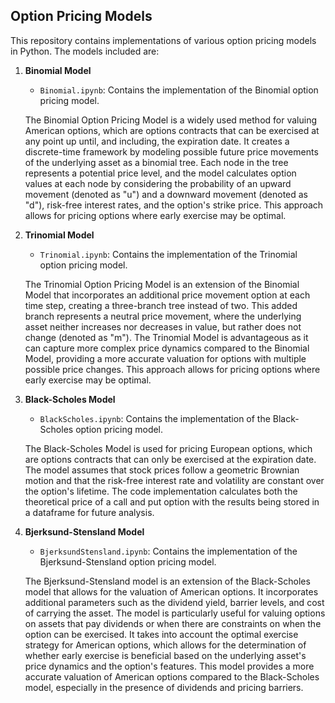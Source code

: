 ## Option Pricing Models
This repository contains implementations of various option pricing models in Python. The models included are:

1. **Binomial Model**
   - `Binomial.ipynb`: Contains the implementation of the Binomial option pricing model.

   The Binomial Option Pricing Model is a widely used method for valuing American options, which are options contracts that can be exercised at any point up until, and including, the expiration date. It creates a discrete-time framework by modeling possible future price movements of the underlying asset as a binomial tree. Each node in the tree represents a potential price level, and the model calculates option values at each node by considering the probability of an upward movement (denoted as "u") and a downward movement (denoted as "d"), risk-free interest rates, and the option's strike price. This approach allows for pricing options where early exercise may be optimal.

2. **Trinomial Model**
   - `Trinomial.ipynb`: Contains the implementation of the Trinomial option pricing model.

   The Trinomial Option Pricing Model is an extension of the Binomial Model that incorporates an additional price movement option at each time step, creating a three-branch tree instead of two. This added branch represents a neutral price movement, where the underlying asset neither increases nor decreases in value, but rather does not change (denoted as "m"). The Trinomial Model is advantageous as it can capture more complex price dynamics compared to the Binomial Model, providing a more accurate valuation for options with multiple possible price changes. This approach allows for pricing options where early exercise may be optimal.

3. **Black-Scholes Model**
   - `BlackScholes.ipynb`: Contains the implementation of the Black-Scholes option pricing model.

   The Black-Scholes Model is used for pricing European options, which are options contracts that can only be exercised at the expiration date. The model assumes that stock prices follow a geometric Brownian motion and that the risk-free interest rate and volatility are constant over the option's lifetime. The code implementation calculates both the theoretical price of a call and put option with the results being stored in a dataframe for future analysis.

4. **Bjerksund-Stensland Model**
   - `BjerksundStensland.ipynb`: Contains the implementation of the Bjerksund-Stensland option pricing model.

   The Bjerksund-Stensland model is an extension of the Black-Scholes model that allows for the valuation of American options. It incorporates additional parameters such as the dividend yield, barrier levels, and cost of carrying the asset. The model is particularly useful for valuing options on assets that pay dividends or when there are constraints on when the option can be exercised. It takes into account the optimal exercise strategy for American options, which allows for the determination of whether early exercise is beneficial based on the underlying asset's price dynamics and the option's features. This model provides a more accurate valuation of American options compared to the Black-Scholes model, especially in the presence of dividends and pricing barriers.






